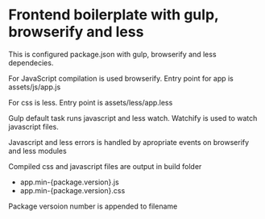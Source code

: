 # Frontend boilerplate with gulp, browserify and less

This is configured package.json with gulp, browserify and less dependecies.

For JavaScript compilation is used browserify. Entry point for app is assets/js/app.js

For css is less. Entry point is assets/less/app.less

Gulp default task runs javascript and less watch. Watchify is used to watch javascript files.

Javascript and less errors is handled by apropriate events on browserify and less modules

Compiled css and javascript files are output in build folder

- app.min-{package.version}.js
- app.min-{package.version}.css

Package versoion number is appended to filename
